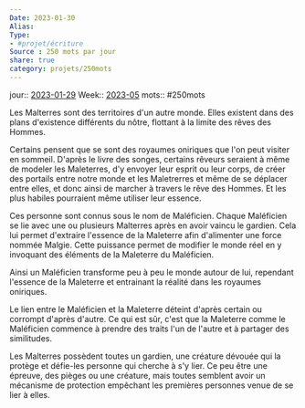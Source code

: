 ```yaml
---
Date: 2023-01-30
Alias:
Type: 
- #projet/écriture
Source : 250 mots par jour
share: true
category: projets/250mots
---
```

jour::  [2023-01-29](2023-01-29.md)
Week:: [2023-05](2023-05.md)
mots:: 
#250mots

Les Malterres sont des territoires d'un autre monde. Elles existent dans des plans d'existence différents du nôtre, flottant à la limite des rêves des Hommes. 

Certains pensent que se sont des royaumes oniriques que l'on peut visiter en sommeil. D'après le livre des songes, certains rêveurs seraient à même de modeler les Maleterres, d'y envoyer leur esprit ou leur corps, de créer des portails entre notre monde et les Maletrerres et même de se déplacer entre elles, et donc ainsi de marcher à travers le rêve des Hommes. Et les plus habiles pourraient même utiliser leur essence. 

Ces personne sont connus sous le nom de Maléficien. Chaque Maléficien se lie avec une ou plusieurs Malterres après en avoir vaincu le gardien. Cela lui permet d'extraire l'essence de la Maleterre afin d'alimenter une force nommée Malgie. Cette puissance permet de modifier le monde réel en y invoquant des éléments de la Maleterre du Maléficien.

Ainsi un Maléficien transforme peu à peu le monde autour de lui, rependant l'essence de la Maleterre et entrainant la réalité dans les royaumes oniriques.

Le lien entre le Maléficien et la Maleterre déteint d'après certain ou corrompt d'après d'autre. Ce qui est sûr, c'est que la Maleterre comme le Maléficien commence à prendre des traits l'un de l'autre et à partager des similitudes.

Les Malterres possèdent toutes un gardien, une créature dévouée qui la protège et défie-les personne qui cherche à s'y lier. Ce peu être une épreuve, des pièges ou une créature, mais toutes semblent avoir un mécanisme de protection empêchant les premières personnes venue de se lier à elles.
